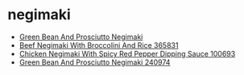 # negimaki

 * [Green Bean And Prosciutto Negimaki](../../index/g/green-bean-and-prosciutto-negimaki-240974.json)
 * [Beef Negimaki With Broccolini And Rice 365831](../../index/b/beef-negimaki-with-broccolini-and-rice-365831.json)
 * [Chicken Negimaki With Spicy Red Pepper Dipping Sauce 100693](../../index/c/chicken-negimaki-with-spicy-red-pepper-dipping-sauce-100693.json)
 * [Green Bean And Prosciutto Negimaki 240974](../../index/g/green-bean-and-prosciutto-negimaki-240974.json)
